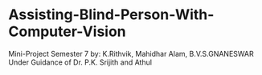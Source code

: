 # Assisting-Blind-Person-With-Computer-Vision
Mini-Project Semester 7 by: K.Rithvik, Mahidhar Alam, B.V.S.GNANESWAR Under Guidance of Dr. P.K. Srijith and Athul
